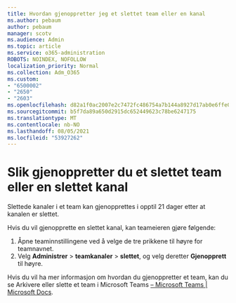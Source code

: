 ```yaml
---
title: Hvordan gjenoppretter jeg et slettet team eller en kanal
ms.author: pebaum
author: pebaum
manager: scotv
ms.audience: Admin
ms.topic: article
ms.service: o365-administration
ROBOTS: NOINDEX, NOFOLLOW
localization_priority: Normal
ms.collection: Adm_O365
ms.custom:
- "6500002"
- "2650"
- "2603"
ms.openlocfilehash: d82a1f0ac2007e2c7472fc486754a7b144a8927d17ab0e6ffe0fed6fd2ddf4e4
ms.sourcegitcommit: b5f7da89a650d2915dc652449623c78be6247175
ms.translationtype: MT
ms.contentlocale: nb-NO
ms.lasthandoff: 08/05/2021
ms.locfileid: "53927262"
---
```

# <a name="how-to-restore-a-deleted-team-or-channel"></a>Slik gjenoppretter du et slettet team eller en slettet kanal

Slettede kanaler i et team kan gjenopprettes i opptil 21 dager etter at kanalen er slettet.

Hvis du vil gjenopprette en slettet kanal, kan teameieren gjøre følgende:

1. Åpne teaminnstillingene ved å velge de tre prikkene til høyre for teamnavnet.
2. Velg **Administrer**  >  **teamkanaler**  >  **slettet**, og velg deretter **Gjenopprett** til høyre.

Hvis du vil ha mer informasjon om hvordan du gjenoppretter et team, kan du se Arkivere eller slette et team i Microsoft Teams [– Microsoft Teams | Microsoft Docs](https://docs.microsoft.com/microsoftteams/archive-or-delete-a-team#restore-a-deleted-team).

